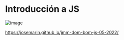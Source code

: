 # Introducción a JS

![image](https://user-images.githubusercontent.com/16636086/170017408-ef3c4401-d646-42b5-944f-5b40d8996bdb.png)

https://josemarin.github.io/jmm-dom-bom-js-05-2022/
